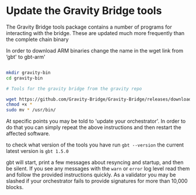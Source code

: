 # Update the Gravity Bridge tools

The Gravity Bridge tools package contains a number of programs for interacting with the bridge. These are updated much more frequently than the complete chain binary

In order to download ARM binaries change the name in the wget link from ‘gbt' to gbt-arm'

```bash

mkdir gravity-bin
cd gravity-bin

# Tools for the gravity bridge from the gravity repo

wget https://github.com/Gravity-Bridge/Gravity-Bridge/releases/download/v1.5.0/gbt
chmod +x *
sudo mv * /usr/bin/

```

At specific points you may be told to 'update your orchestrator'. In order to do that you can simply repeat the above instructions and then restart the affected software.

to check what version of the tools you have run `gbt --version` the current latest version is `gbt 1.5.0`

gbt will start, print a few messages about resyncing and startup, and then be silent. If you see any messages with the `warn` or `error` log level read them and follow the provided instructions quickly. As a validator you may be slashed if your orchestrator fails to provide signatures for more than 10,000 blocks.
